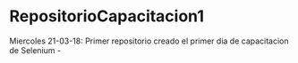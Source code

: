 # RepositorioCapacitacion1
Miercoles 21-03-18: Primer repositorio creado el primer dia de capacitacion de Selenium - 
